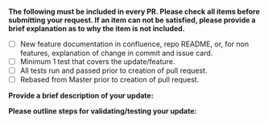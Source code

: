 **The following must be included in every PR. Please check all items before submitting your request.
If an item can not be satisfied, please provide a brief explanation as to why the item is not included.**

- [ ] New feature documentation in confluence, repo README, or, for non features, explanation of change in commit and issue card.
- [ ] Minimum 1 test that covers the update/feature.
- [ ] All tests run and passed prior to creation of pull request.
- [ ] Rebased from Master prior to creation of pull request.

**Provide a brief description of your update:**

**Please outline steps for validating/testing your update:**
